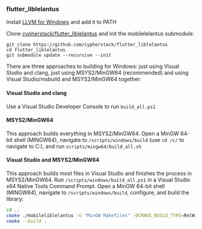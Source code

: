 ### flutter_liblelantus
Install [LLVM for Windows](https://llvm.org/builds/) and add it to PATH

Clone [cypherstack/flutter_liblelantus](https://github.com/cypherstack/flutter_liblelantus) and init the mobilelelantus submodule:
```shell
git clone https://github.com/cypherstack/flutter_liblelantus
cd flutter_liblelantus
git submodule update --recursive --init
```

There are three approaches to building for Windows: just using Visual Studio and clang, just using MSYS2/MinGW64 (recommended) and using Visual Studio/msbuild and MSYS2/MinGW64 together:

#### Visual Studio and clang
Use a Visual Studio Developer Console to run `build_all.ps1`

#### MSYS2/MinGW64
This approach builds everything in MSYS2/MinGW64.  Open a MinGW 64-bit shell (MINGW64), navigate to `/scripts/windows/build` (use `cd /c/` to navigate to C:\), and run `scripts/mingw64/build_all.sh`

#### Visual Studio and MSYS2/MinGW64
This approach builds most files in Visual Studio and finishes the process in MSYS2/MinGW64.  Run `/scripts/windows/build_all.ps1` in a Visual Studio x64 Native Tools Command Prompt.  Open a MinGW 64-bit shell (MINGW64), navigate to `/scripts/windows/build`, configure, and build the library:
```bash
cd ..
cmake ./mobileliblelantus -G "MinGW Makefiles" -DCMAKE_BUILD_TYPE=RelWithDebInfo -lws2_32
cmake --build .
```